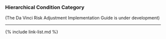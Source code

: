 
###  Hierarchical Condition Category

(The Da Vinci Risk Adjustment Implementation Guide is under development)




---

{% include link-list.md %}
